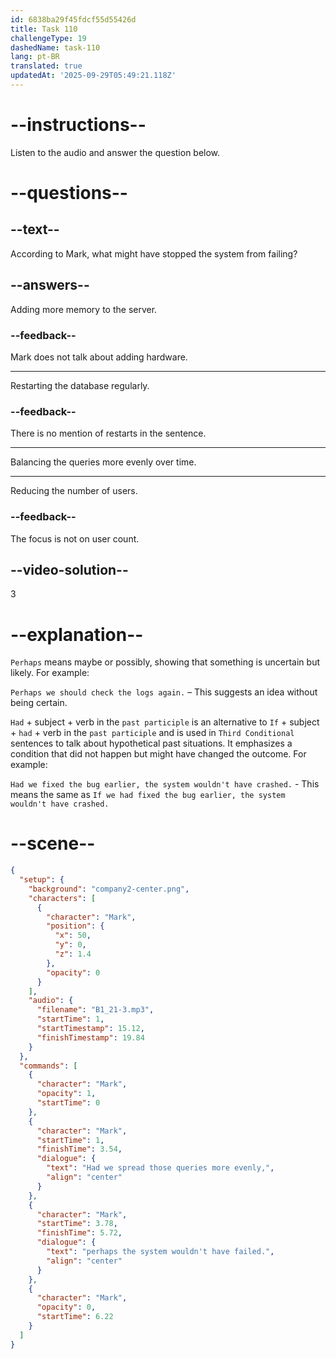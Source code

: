 ```yaml
---
id: 6838ba29f45fdcf55d55426d
title: Task 110
challengeType: 19
dashedName: task-110
lang: pt-BR
translated: true
updatedAt: '2025-09-29T05:49:21.118Z'
---
```


<!-- (Audio) Mark: Had we spread these queries more evenly, perhaps the system wouldn't have failed. -->

# --instructions--

Listen to the audio and answer the question below.

# --questions--

## --text--

According to Mark, what might have stopped the system from failing?

## --answers--

Adding more memory to the server.

### --feedback--

Mark does not talk about adding hardware.

---

Restarting the database regularly.

### --feedback--

There is no mention of restarts in the sentence.

---

Balancing the queries more evenly over time.

---

Reducing the number of users.

### --feedback--

The focus is not on user count.

## --video-solution--

3

# --explanation--

`Perhaps` means maybe or possibly, showing that something is uncertain but likely. For example:

`Perhaps we should check the logs again.` – This suggests an idea without being certain.

`Had` + subject + verb in the `past participle` is an alternative to `If` + subject + `had` + verb in the `past participle` and is used in `Third Conditional` sentences to talk about hypothetical past situations. It emphasizes a condition that did not happen but might have changed the outcome. For example:

`Had we fixed the bug earlier, the system wouldn't have crashed.` - This means the same as `If we had fixed the bug earlier, the system wouldn't have crashed.`

# --scene--

```json
{
  "setup": {
    "background": "company2-center.png",
    "characters": [
      {
        "character": "Mark",
        "position": {
          "x": 50,
          "y": 0,
          "z": 1.4
        },
        "opacity": 0
      }
    ],
    "audio": {
      "filename": "B1_21-3.mp3",
      "startTime": 1,
      "startTimestamp": 15.12,
      "finishTimestamp": 19.84
    }
  },
  "commands": [
    {
      "character": "Mark",
      "opacity": 1,
      "startTime": 0
    },
    {
      "character": "Mark",
      "startTime": 1,
      "finishTime": 3.54,
      "dialogue": {
        "text": "Had we spread those queries more evenly,",
        "align": "center"
      }
    },
    {
      "character": "Mark",
      "startTime": 3.78,
      "finishTime": 5.72,
      "dialogue": {
        "text": "perhaps the system wouldn't have failed.",
        "align": "center"
      }
    },
    {
      "character": "Mark",
      "opacity": 0,
      "startTime": 6.22
    }
  ]
}
```
